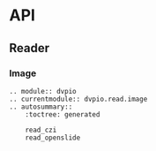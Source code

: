 # API

## Reader

### Image

```{eval-rst}
.. module:: dvpio
.. currentmodule:: dvpio.read.image
.. autosummary::
    :toctree: generated

    read_czi
    read_openslide

```

<!-- ## Plotting

```{eval-rst}
.. module:: dvpio.pl
.. currentmodule:: dvpio

``` -->
